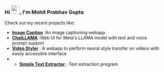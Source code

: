 <h3>Hi <img src="https://media.giphy.com/media/hvRJCLFzcasrR4ia7z/giphy.gif" width="28">, I'm Mohit Prabhav Gupta</h3>
Check out my recent projects like:

- **[Image Caption](https://github.com/mohitpg/imagecaption)** :An image captioning webapp 
- **[ChatLLAMA](https://github.com/mohitpg/chatllama)** :Web UI for Meta's LLAMA model with text and voice prompt support
- **[Video Styler](https://github.com/mohitpg/VideoStyler)** : A webapp to perform neural style transfer on videos with easily accessible interface
- - **[Simple Text Extractor](https://github.com/mohitpg/SimpleTextExtractor)** : Text extraction program
